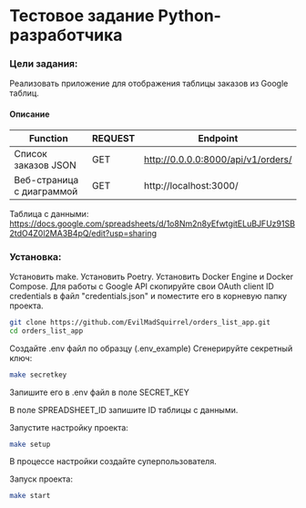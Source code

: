 # Тестовое задание Python-разработчика

### Цели задания:

Реализовать приложение для отображения таблицы заказов из Google таблиц.

#### Описание

| Function                  | REQUEST | Endpoint                           |
|---------------------------|---------|------------------------------------|
| Список заказов JSON       | GET     | http://0.0.0.0:8000/api/v1/orders/ |
| Веб-страница с диаграммой | GET     | http://localhost:3000/             |

Таблица с данными: https://docs.google.com/spreadsheets/d/1o8Nm2n8yEfwtgitELuBJFUz91SB2tdO4Z0l2MA3B4pQ/edit?usp=sharing

### Установка:

Установить make. Установить Poetry. Установить Docker Engine и Docker Compose.
Для работы с Google API скопируйте свои OAuth client ID credentials в файл "credentials.json" и поместите его в корневую папку проекта. 

```bash
git clone https://github.com/EvilMadSquirrel/orders_list_app.git
cd orders_list_app
```
Создайте .env файл по образцу (.env_example)
Сгенерируйте секретный ключ:
```bash
make secretkey
```
Запишите его в .env файл в поле SECRET_KEY

В поле SPREADSHEET_ID запишите ID таблицы с данными.

Запустите настройку проекта:

```bash
make setup
```

В процессе настройки создайте суперпользователя.

Запуск проекта:

```bash
make start
```


